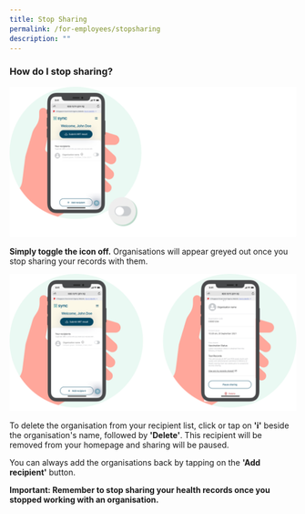 ```yaml
---
title: Stop Sharing
permalink: /for-employees/stopsharing
description: ""
---
```

### **How do I stop sharing?**

![](/images/Toggle%20off.svg)

**Simply toggle the icon off.** Organisations will appear greyed out once you stop sharing your records with them.


![](/images/Delete.svg)

To delete the organisation from your recipient list, click or tap on **'i'** beside the organisation's name, followed by **'Delete'**. This recipient will be removed from your homepage and sharing will be paused.

You can always add the organisations back by tapping on the **'Add recipient'** button. 



**Important: Remember to stop sharing your health records once you stopped working with an organisation.**